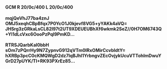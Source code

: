 #### GCM R 20/0c/400 L 20/0c/400
**mqjQeVhJ77ba4znJ**<br/>**OMJ5xeqhCBpBfqx7P0YcO1J0kjevf8VG5+yYAKk4aVQ=**<br/>**JHSrg3zGRkaLsCL82l97t2UT9XDEUEUBhXf6wkmk2SeZ//0H7OM6743Q+Yl1dLcVxc6OooPzPqI9PmKD...**<br/><br/>
**RTRSJQarbKaI0bbH**<br/>**sOm7zPQrrHy9N7ZypnvG912qVTm0IRxOMirCcvbIdtY=**<br/>**hXRBp3pcC0cKMQWgD2dz7lqBJhI1YrbngvZEcOvjykUcuVTTohlmDwuYGrD27pUYK/TI+RK93PXrEz85...**